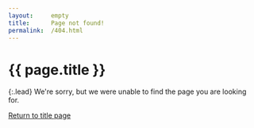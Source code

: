 ```yaml
---
layout:     empty
title:      Page not found!
permalink:  /404.html
---
```

<div class="section"><div class="container" markdown="1">

# {{ page.title }}

{:.lead}
We're sorry, but we were unable to find the page you are looking for.

<a href="/" class="btn btn-primary" role="button">Return to title page</a>

</div></div>
